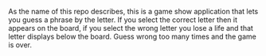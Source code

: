 As the name of this repo describes, this is a game show application that lets you guess a phrase by the letter. If you select the correct letter then it appears on the board, if you select the wrong letter you lose a life and that letter displays below the board. Guess wrong too many times and the game is over.
